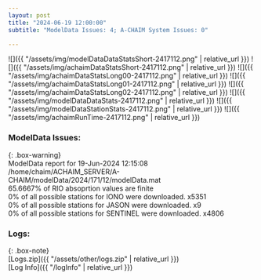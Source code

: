 ```yaml
---
layout: post
title: "2024-06-19 12:00:00"
subtitle: "ModelData Issues: 4; A-CHAIM System Issues: 0"

---
```


![]({{ "/assets/img/modelDataDataStatsShort-2417112.png" | relative_url }})
![]({{ "/assets/img/achaimDataStatsShort-2417112.png" | relative_url }})
![]({{ "/assets/img/achaimDataStatsLong00-2417112.png" | relative_url }})
![]({{ "/assets/img/achaimDataStatsLong01-2417112.png" | relative_url }})
![]({{ "/assets/img/achaimDataStatsLong02-2417112.png" | relative_url }})
![]({{ "/assets/img/modelDataDataStats-2417112.png" | relative_url }})
![]({{ "/assets/img/modelDataStationStats-2417112.png" | relative_url }})
![]({{ "/assets/img/achaimRunTime-2417112.png" | relative_url }})


### ModelData Issues:  
  
{: .box-warning}  
 ModelData report for 19-Jun-2024 12:15:08   
 /home/chaim/ACHAIM_SERVER/A-CHAIM/modelData/2024/171/12/modelData.mat   
 65.6667% of RIO absoprtion values are finite   
 0% of all possible stations for IONO were downloaded. x5351   
 0% of all possible stations for JASON were downloaded. x9   
 0% of all possible stations for SENTINEL were downloaded. x4806   
  


### Logs:  
  
{: .box-note}  
[Logs.zip]({{ "/assets/other/logs.zip" | relative_url }})  
[Log Info]({{ "/logInfo" | relative_url }})  

